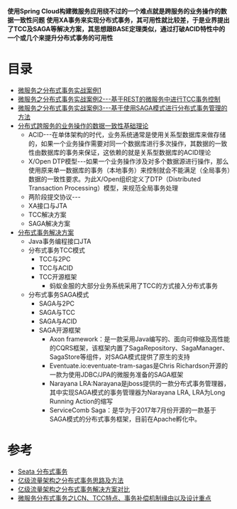 **使用Spring Cloud构建微服务应用绕不过的一个难点就是跨服务的业务操作的数据一致性问题**
**使用XA事务来实现分布式事务，其可用性就比较差，于是业界提出了TCC及SAGA等解决方案，其思想跟BASE定理类似，通过打破ACID特性中的一个或几个来提升分布式事务的可用性**


# 目录
* [微服务之分布式事务实战案例1](https://weread.qq.com/web/reader/71d32370716443e271df020k47d328e029447d1e9905d2b)
* [微服务之分布式事务实战案例2---基于REST的微服务中进行TCC事务控制](https://weread.qq.com/web/reader/71d32370716443e271df020k47d328e029447d1e9905d2b)
* [微服务之分布式事务实战案例3---基于使用SAGA模式进行分布式事务管理的方法](https://weread.qq.com/web/reader/71d32370716443e271df020k47d328e029447d1e9905d2b)
* [分布式跨服务的业务操作的数据一致性基础理论](https://weread.qq.com/web/reader/71d32370716443e271df020ka5e327b0292a5e001323dfc)
  *  ACID---在单体架构的时代，业务系统通常是使用关系型数据库来做存储的，如果一个业务操作需要对同一个数据库进行多次操作，其数据的一致性由数据库的事务来保证，这依赖的就是关系型数据库的ACID理论
  * X/Open DTP模型---如果一个业务操作涉及对多个数据源进行操作，那么使用原来单一数据库的事务（本地事务）来控制就会不能满足（全局事务）数据的一致性要求。为此X/Open组织定义了DTP（Distributed Transaction Processing）模型，来规范全局事务处理 
  * 两阶段提交协议---
  * XA接口与JTA
  * TCC解决方案
  * SAGA解决方案
* [分布式事务解决方案](https://weread.qq.com/web/reader/71d32370716443e271df020k8d5321302938d5e957f2c0d)
  * Java事务编程接口JTA
  * 分布式事务TCC模式
    * TCC与2PC
    * TCC与ACID
    * TCC开源框架
      * 蚂蚁金服的大部分业务系统采用了TCC的方式接入分布式事务 
  * 分布式事务SAGA模式
    * SAGA与2PC
    * SAGA与TCC
    * SAGA与ACID
    * SAGA开源框架
      * Axon framework：是一款采用Java编写的、面向可伸缩及高性能的CQRS框架，该框架内置了SagaRepository、SagaManager、SagaStore等组件，对SAGA模式提供了原生的支持
      * Eventuate.io:eventuate-tram-sagas是Chris Richardson开源的一款为使用JDBC/JPA的微服务准备的SAGA框架
      * Narayana LRA:Narayana是jboss提供的一款分布式事务管理器，其中实现SAGA模式的事务管理器为Narayana LRA, LRA为Long Running Action的缩写
      * ServiceComb Saga：是华为于2017年7月份开源的一款基于SAGA模式的分布式事务框架，目前在Apache孵化中。                   
# 参考
  * [Seata 分布式事务](https://github.com/stevenli91748/JAVA-Architecture/blob/master/JAVA%20Framework/Spring%20Cloud/Spring%20Cloud%20Alibaba%E5%A5%97%E4%BB%B6/Seata.md)
  * [亿级流量架构之分布式事务思路及方法](https://www.cnblogs.com/Courage129/p/14433462.html)
  * [亿级流量架构之分布式事务解决方案对比](https://www.cnblogs.com/Courage129/p/14443653.html) 
  * [微服务分布式事务之LCN、TCC特点、事务补偿机制缘由以及设计重点](https://www.cnblogs.com/Courage129/p/14528981.html)
